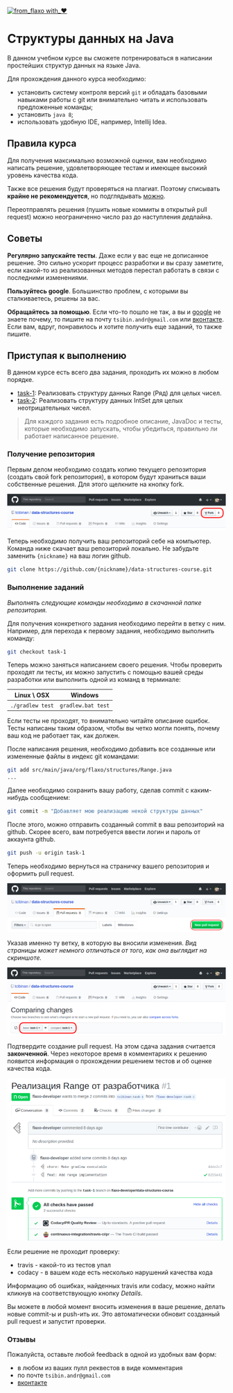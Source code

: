 [![from_flaxo with_♥](https://img.shields.io/badge/from_flaxo-with_♥-blue.svg)](https://github.com/tcibinan/flaxo)

# Структуры данных на Java

В данном учебном курсе вы сможете потренироваться в написании простейших структур данных на языке Java.

Для прохождения данного курса необходимо:
- установить систему контроля версий `git` и обладать базовыми навыками работы с git 
или внимательно читать и использовать предложенные команды;
- установить `java 8`;
- использовать удобную IDE, например, Intellij Idea.

## Правила курса

Для получения максимально возможной оценки, вам необходимо написать решение, 
удовлетворяющее тестам и имеющее высокий уровень качества кода.

Также все решения будут проверяться на плагиат. Поэтому списывать **крайне не рекомендуется**, 
но подглядывать [можно](https://github.com/tcibinan/data-structures-course/pulls).

Переотправлять решения (пушить новые коммиты в открытый pull request) можно неограниченно число раз
до наступления дедлайна.

## Советы

**Регулярно запускайте тесты**. 
Даже если у вас еще не дописанное решение. 
Это сильно ускорит процесс разработки и вы сразу заметите,
если какой-то из реализованных методов перестал работать в связи с последними изменениями.

**Пользуйтесь google**. Большинство проблем, с которыми вы сталкиваетесь, решены за вас.

**Обращайтесь за помощью**. Если что-то пошло не так, а вы и [google](https://google.ru) 
не знаете почему, то пишите на почту `tsibin.andr@gmail.com` или [вконтакте](https://vk.com/id24276156).
Если вам, вдруг, понравилось и хотите получить еще заданий, то также пишите.

## Приступая к выполнению

В данном курсе есть всего два задания, проходить их можно в любом порядке.

- [task-1](https://github.com/tcibinan/data-structures-course/tree/task-1): Реализовать структуру данных Range (Ряд) для целых чисел.
- [task-2](https://github.com/tcibinan/data-structures-course/tree/task-2): Реализовать структуру данных IntSet для целых неотрицательных чисел.

> Для каждого задания есть подробное описание, JavaDoc и тесты, которые
 необходимо запускать, чтобы убедиться, правильно ли работает написанное решение.
 
### Получение репозитория
 
Первым делом необходимо создать копию текущего репозитория (создать свой fork репозитория),
в котором будут храниться ваши собственные решения. Для этого щелкните на кнопку fork.

![fork-btn](screenshots/fork-btn-highlight.png?raw=true)

Теперь необходимо получить ваш репозиторий себе на компьютер.
Команда ниже скачает ваш репозиторий локально.
Не забудьте заменить `{nickname}` на ваш логин github.
 
```bash
git clone https://github.com/{nickname}/data-structures-course.git
```

### Выполнение заданий

*Выполнять следующие команды необходимо в скачанной папке репозитория.*

Для получения конкретного задания необходимо перейти в ветку с ним.
Например, для перехода к первому задания, необходимо выполнить команду:

```bash
git checkout task-1
```

Теперь можно заняться написанием своего решения. Чтобы проверить проходят
ли тесты, их можно запустить с помощью вашей среды разработки или выполнить
одной из команд в терминале:

| Linux \ OSX | Windows |
|---|---|
| `./gradlew test` | `gradlew.bat test` |

Если тесты не проходят, то внимательно читайте описание ошибок. 
Тесты написаны таким образом, чтобы вы четко могли понять, почему ваш код не работает
так, как должен.
 
После написания решения, необходимо добавить все созданные или измененные 
файлы в индекс git командами:

```bash
git add src/main/java/org/flaxo/structures/Range.java
...
```

Далее необходимо сохранить вашу работу, сделав commit с каким-нибудь сообщением:

```bash
git commit -m "Добавляет мою реализацию некой структуры данных"
```

После этого, можно отправить созданный commit в ваш репозиторий на github.
Скорее всего, вам потребуется ввести логин и пароль от аккаунта github.
```bash
git push -u origin task-1
```

Теперь необходимо вернуться на страничку вашего репозитория и оформить pull request.

![new-pull-request-btn](screenshots/new-pull-request-btn-highlight.png?raw=true)

Указав именно ту ветку, в которую вы вносили изменения. *Вид страницы может немного отличаться от того,
как она выглядит на скриншоте.*

![pull-request-branches](screenshots/pull-request-branches-highlight.png?raw=true)

Подтвердите создание pull request. На этом сдача задания считается **законченной**. 
Через некоторое время в комментариях к решению появится информация 
о прохождении решением тестов и об оценке качества кода.

![pull-request-with-validations](screenshots/pull-request-with-validations.png?raw=true) 

Если решение не проходит проверку:
- travis - какой-то из тестов упал
- codacy - в вашем коде есть несколько нарушений качества кода

Информацию об ошибках, найденных travis или codacy, можно найти кликнув на соответствующую кнопку *Details*.

Вы можете в любой момент вносить изменения в ваше решение, делать новые commit-ы и push-ить их. 
Это автоматически обновит созданный pull request и запустит проверки.

### Отзывы

Пожалуйста, оставьте любой feedback в одной из удобных вам форм:
- в любом из ваших пулл реквестов в виде комментария
- по почте `tsibin.andr@gmail.com` 
- [вконтакте](https://vk.com/id24276156)